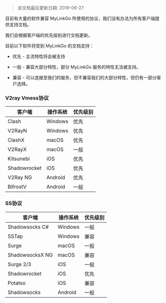 > 该文档最后更新日期: 2019-06-27

目前有大量的软件兼容 MyLinkGo 所使用的协议，我们没有办法为所有客户端提供支持文档。

我们会根据客户端的优先级别进行文档更新。

目前以下软件将受到 MyLinkGo 的文档支持：

- 优先 - 主流特性将会被支持

- 一般 - 兼容大部分特性，部分 MyLinkGo 服务的特性无法被支持。

- 兼容 - 可以连接至我们的服务，但不兼容我们的大部分特性，但仍有一部分客户选择。


### V2ray Vmess协议

|客户端|操作系统|优先级别|
|---|---|---|
|Clash|Windows|优先|Vmess|
|V2RayN|Windows|优先|Vmess|
|ClashX|macOS|优先|Vmess|
|V2RayX|macOS|一般|Vmess|
|Kitsunebi|iOS|优先|
|Shadowrocket|iOS|优先|
|V2Ray NG|Android|优先|
|BifrostV|Android|一般|


### SS协议

|客户端|操作系统|优先级别|
|---|---|---|
|Shadowsocks C#|Windows|一般|
|SSTap|Windows|兼容|
|Surge|macOS|一般|
|ShadowsocksX NG|macOS|兼容|
|Surge 2/3|iOS|一般|
|Shadowrocket|iOS|优先|
|Potatso|iOS|兼容|
|Shadowsocks|Android|一般|
